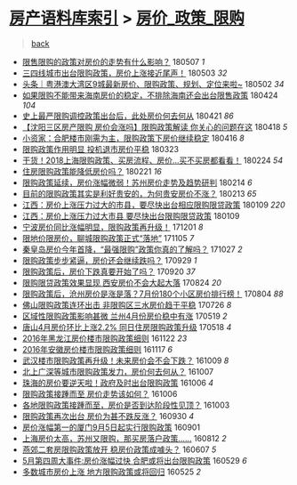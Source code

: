 [房产语料库索引](../../README.md)  > [房价_政策_限购](房价_政策_限购.md)
====
> [back](../README.md)

- [限售限购的政策对房价的走势有什么影响？](http://jkwz.applinzi.com/ittc/7100294581159724049.html#%E9%99%90%E5%94%AE%E9%99%90%E8%B4%AD%E7%9A%84%E6%94%BF%E7%AD%96%E5%AF%B9%E6%88%BF%E4%BB%B7%E7%9A%84%E8%B5%B0%E5%8A%BF%E6%9C%89%E4%BB%80%E4%B9%88%E5%BD%B1%E5%93%8D%EF%BC%9F) 180507 *1* 
- [三四线城市出台限购政策，房价上涨接近尾声！](http://jkwz.applinzi.com/ittc/7098755631718859787.html#%E4%B8%89%E5%9B%9B%E7%BA%BF%E5%9F%8E%E5%B8%82%E5%87%BA%E5%8F%B0%E9%99%90%E8%B4%AD%E6%94%BF%E7%AD%96%EF%BC%8C%E6%88%BF%E4%BB%B7%E4%B8%8A%E6%B6%A8%E6%8E%A5%E8%BF%91%E5%B0%BE%E5%A3%B0%EF%BC%81) 180503 *32* 
- [头条｜粤港澳大湾区9城最新房价、限购政策、规划、定位来啦~](http://jkwz.applinzi.com/ittc/7098532952814388230.html#%E5%A4%B4%E6%9D%A1%EF%BD%9C%E7%B2%A4%E6%B8%AF%E6%BE%B3%E5%A4%A7%E6%B9%BE%E5%8C%BA9%E5%9F%8E%E6%9C%80%E6%96%B0%E6%88%BF%E4%BB%B7%E3%80%81%E9%99%90%E8%B4%AD%E6%94%BF%E7%AD%96%E3%80%81%E8%A7%84%E5%88%92%E3%80%81%E5%AE%9A%E4%BD%8D%E6%9D%A5%E5%95%A6%7E) 180502 *34* 
- [如果限购不能带来海南房价的稳定，不排除海南还会出台限售政策](http://jkwz.applinzi.com/ittc/7095435298135868426.html#%E5%A6%82%E6%9E%9C%E9%99%90%E8%B4%AD%E4%B8%8D%E8%83%BD%E5%B8%A6%E6%9D%A5%E6%B5%B7%E5%8D%97%E6%88%BF%E4%BB%B7%E7%9A%84%E7%A8%B3%E5%AE%9A%EF%BC%8C%E4%B8%8D%E6%8E%92%E9%99%A4%E6%B5%B7%E5%8D%97%E8%BF%98%E4%BC%9A%E5%87%BA%E5%8F%B0%E9%99%90%E5%94%AE%E6%94%BF%E7%AD%96) 180424 *104* 
- [史上最严限购调控政策出台后，此处房价何去何从](http://jkwz.applinzi.com/ittc/7094229434041369610.html#%E5%8F%B2%E4%B8%8A%E6%9C%80%E4%B8%A5%E9%99%90%E8%B4%AD%E8%B0%83%E6%8E%A7%E6%94%BF%E7%AD%96%E5%87%BA%E5%8F%B0%E5%90%8E%EF%BC%8C%E6%AD%A4%E5%A4%84%E6%88%BF%E4%BB%B7%E4%BD%95%E5%8E%BB%E4%BD%95%E4%BB%8E) 180421 *86* 
- [【沈阳三区房产限购 房价会涨吗】限购政策解读 你关心的问题在这](http://jkwz.applinzi.com/ittc/7093348202222978058.html#%E3%80%90%E6%B2%88%E9%98%B3%E4%B8%89%E5%8C%BA%E6%88%BF%E4%BA%A7%E9%99%90%E8%B4%AD+%E6%88%BF%E4%BB%B7%E4%BC%9A%E6%B6%A8%E5%90%97%E3%80%91%E9%99%90%E8%B4%AD%E6%94%BF%E7%AD%96%E8%A7%A3%E8%AF%BB+%E4%BD%A0%E5%85%B3%E5%BF%83%E7%9A%84%E9%97%AE%E9%A2%98%E5%9C%A8%E8%BF%99) 180418 *5* 
- [小资家：合肥楼市刚需为主，限购政策下房价继续稳定](http://jkwz.applinzi.com/ittc/7092513769714615307.html#%E5%B0%8F%E8%B5%84%E5%AE%B6%EF%BC%9A%E5%90%88%E8%82%A5%E6%A5%BC%E5%B8%82%E5%88%9A%E9%9C%80%E4%B8%BA%E4%B8%BB%EF%BC%8C%E9%99%90%E8%B4%AD%E6%94%BF%E7%AD%96%E4%B8%8B%E6%88%BF%E4%BB%B7%E7%BB%A7%E7%BB%AD%E7%A8%B3%E5%AE%9A) 180416 *8* 
- [限购政策作用明显 投机退市房价平稳](http://jkwz.applinzi.com/ittc/7083590463418532881.html#%E9%99%90%E8%B4%AD%E6%94%BF%E7%AD%96%E4%BD%9C%E7%94%A8%E6%98%8E%E6%98%BE+%E6%8A%95%E6%9C%BA%E9%80%80%E5%B8%82%E6%88%BF%E4%BB%B7%E5%B9%B3%E7%A8%B3) 180323  
- [干货！2018上海限购政策、买房流程、房价…买不买房都看看！](http://jkwz.applinzi.com/ittc/7073771268581360646.html#%E5%B9%B2%E8%B4%A7%EF%BC%812018%E4%B8%8A%E6%B5%B7%E9%99%90%E8%B4%AD%E6%94%BF%E7%AD%96%E3%80%81%E4%B9%B0%E6%88%BF%E6%B5%81%E7%A8%8B%E3%80%81%E6%88%BF%E4%BB%B7%E2%80%A6%E4%B9%B0%E4%B8%8D%E4%B9%B0%E6%88%BF%E9%83%BD%E7%9C%8B%E7%9C%8B%EF%BC%81) 180224 *54* 
- [住房限购政策能降低房价吗？](http://jkwz.applinzi.com/ittc/7072533856383403014.html#%E4%BD%8F%E6%88%BF%E9%99%90%E8%B4%AD%E6%94%BF%E7%AD%96%E8%83%BD%E9%99%8D%E4%BD%8E%E6%88%BF%E4%BB%B7%E5%90%97%EF%BC%9F) 180221 *16* 
- [限购政策延续，房价涨幅微弱！苏州房价走势及趋势研判](http://jkwz.applinzi.com/ittc/7069891000728552464.html#%E9%99%90%E8%B4%AD%E6%94%BF%E7%AD%96%E5%BB%B6%E7%BB%AD%EF%BC%8C%E6%88%BF%E4%BB%B7%E6%B6%A8%E5%B9%85%E5%BE%AE%E5%BC%B1%EF%BC%81%E8%8B%8F%E5%B7%9E%E6%88%BF%E4%BB%B7%E8%B5%B0%E5%8A%BF%E5%8F%8A%E8%B6%8B%E5%8A%BF%E7%A0%94%E5%88%A4) 180214 *6* 
- [目前的限购政策其实是利好贵安的，为何贵安房价不涨？](http://jkwz.applinzi.com/ittc/7069710611577832465.html#%E7%9B%AE%E5%89%8D%E7%9A%84%E9%99%90%E8%B4%AD%E6%94%BF%E7%AD%96%E5%85%B6%E5%AE%9E%E6%98%AF%E5%88%A9%E5%A5%BD%E8%B4%B5%E5%AE%89%E7%9A%84%EF%BC%8C%E4%B8%BA%E4%BD%95%E8%B4%B5%E5%AE%89%E6%88%BF%E4%BB%B7%E4%B8%8D%E6%B6%A8%EF%BC%9F) 180213 *65* 
- [江西：房价上涨压力过大的市县，要尽快出台相应限购限贷政策](http://jkwz.applinzi.com/ittc/7056613094418023440.html#%E6%B1%9F%E8%A5%BF%EF%BC%9A%E6%88%BF%E4%BB%B7%E4%B8%8A%E6%B6%A8%E5%8E%8B%E5%8A%9B%E8%BF%87%E5%A4%A7%E7%9A%84%E5%B8%82%E5%8E%BF%EF%BC%8C%E8%A6%81%E5%B0%BD%E5%BF%AB%E5%87%BA%E5%8F%B0%E7%9B%B8%E5%BA%94%E9%99%90%E8%B4%AD%E9%99%90%E8%B4%B7%E6%94%BF%E7%AD%96) 180109 *220* 
- [江西：房价上涨压力过大市县 要尽快出台限购限贷政策](http://jkwz.applinzi.com/ittc/7056538300465021963.html#%E6%B1%9F%E8%A5%BF%EF%BC%9A%E6%88%BF%E4%BB%B7%E4%B8%8A%E6%B6%A8%E5%8E%8B%E5%8A%9B%E8%BF%87%E5%A4%A7%E5%B8%82%E5%8E%BF+%E8%A6%81%E5%B0%BD%E5%BF%AB%E5%87%BA%E5%8F%B0%E9%99%90%E8%B4%AD%E9%99%90%E8%B4%B7%E6%94%BF%E7%AD%96) 180109  
- [宁波房价同比涨幅明显，限购政策再升级！](http://jkwz.applinzi.com/ittc/7042142721744045073.html#%E5%AE%81%E6%B3%A2%E6%88%BF%E4%BB%B7%E5%90%8C%E6%AF%94%E6%B6%A8%E5%B9%85%E6%98%8E%E6%98%BE%EF%BC%8C%E9%99%90%E8%B4%AD%E6%94%BF%E7%AD%96%E5%86%8D%E5%8D%87%E7%BA%A7%EF%BC%81) 171201 *8* 
- [限地价限房价，聊城限购政策正式“落地”](http://jkwz.applinzi.com/ittc/7032479190434186256.html#%E9%99%90%E5%9C%B0%E4%BB%B7%E9%99%90%E6%88%BF%E4%BB%B7%EF%BC%8C%E8%81%8A%E5%9F%8E%E9%99%90%E8%B4%AD%E6%94%BF%E7%AD%96%E6%AD%A3%E5%BC%8F%E2%80%9C%E8%90%BD%E5%9C%B0%E2%80%9D) 171105 *7* 
- [秦皇岛房价今年首降，“最强限购”政策你真的了解吗？](http://jkwz.applinzi.com/ittc/7028917351653835793.html#%E7%A7%A6%E7%9A%87%E5%B2%9B%E6%88%BF%E4%BB%B7%E4%BB%8A%E5%B9%B4%E9%A6%96%E9%99%8D%EF%BC%8C%E2%80%9C%E6%9C%80%E5%BC%BA%E9%99%90%E8%B4%AD%E2%80%9D%E6%94%BF%E7%AD%96%E4%BD%A0%E7%9C%9F%E7%9A%84%E4%BA%86%E8%A7%A3%E5%90%97%EF%BC%9F) 171027 *2* 
- [限购政策步步紧逼，房价还会继续跌吗？](http://jkwz.applinzi.com/ittc/7018754227458016272.html#%E9%99%90%E8%B4%AD%E6%94%BF%E7%AD%96%E6%AD%A5%E6%AD%A5%E7%B4%A7%E9%80%BC%EF%BC%8C%E6%88%BF%E4%BB%B7%E8%BF%98%E4%BC%9A%E7%BB%A7%E7%BB%AD%E8%B7%8C%E5%90%97%EF%BC%9F) 170929 *1* 
- [限购政策后，房价下跌真要开始了吗？](http://jkwz.applinzi.com/ittc/7015385871694693393.html#%E9%99%90%E8%B4%AD%E6%94%BF%E7%AD%96%E5%90%8E%EF%BC%8C%E6%88%BF%E4%BB%B7%E4%B8%8B%E8%B7%8C%E7%9C%9F%E8%A6%81%E5%BC%80%E5%A7%8B%E4%BA%86%E5%90%97%EF%BC%9F) 170920 *37* 
- [限购限贷政策效果显现 西安房价不会大起大落](http://jkwz.applinzi.com/ittc/7005445567566840849.html#%E9%99%90%E8%B4%AD%E9%99%90%E8%B4%B7%E6%94%BF%E7%AD%96%E6%95%88%E6%9E%9C%E6%98%BE%E7%8E%B0+%E8%A5%BF%E5%AE%89%E6%88%BF%E4%BB%B7%E4%B8%8D%E4%BC%9A%E5%A4%A7%E8%B5%B7%E5%A4%A7%E8%90%BD) 170824 *20* 
- [限购政策后，沧州房价是涨是落？7月份180个小区房价排行榜！](http://jkwz.applinzi.com/ittc/6997921368690394128.html#%E9%99%90%E8%B4%AD%E6%94%BF%E7%AD%96%E5%90%8E%EF%BC%8C%E6%B2%A7%E5%B7%9E%E6%88%BF%E4%BB%B7%E6%98%AF%E6%B6%A8%E6%98%AF%E8%90%BD%EF%BC%9F7%E6%9C%88%E4%BB%BD180%E4%B8%AA%E5%B0%8F%E5%8C%BA%E6%88%BF%E4%BB%B7%E6%8E%92%E8%A1%8C%E6%A6%9C%EF%BC%81) 170804 *88* 
- [佛山限购政策连环出击 非限购区三水房价趋于平稳](http://jkwz.applinzi.com/ittc/6994576009838724112.html#%E4%BD%9B%E5%B1%B1%E9%99%90%E8%B4%AD%E6%94%BF%E7%AD%96%E8%BF%9E%E7%8E%AF%E5%87%BA%E5%87%BB+%E9%9D%9E%E9%99%90%E8%B4%AD%E5%8C%BA%E4%B8%89%E6%B0%B4%E6%88%BF%E4%BB%B7%E8%B6%8B%E4%BA%8E%E5%B9%B3%E7%A8%B3) 170726 *8* 
- [区域性限购政策影响甚微 兰州4月份房价稳中有涨](http://jkwz.applinzi.com/ittc/6969312132037346308.html#%E5%8C%BA%E5%9F%9F%E6%80%A7%E9%99%90%E8%B4%AD%E6%94%BF%E7%AD%96%E5%BD%B1%E5%93%8D%E7%94%9A%E5%BE%AE+%E5%85%B0%E5%B7%9E4%E6%9C%88%E4%BB%BD%E6%88%BF%E4%BB%B7%E7%A8%B3%E4%B8%AD%E6%9C%89%E6%B6%A8) 170519 *2* 
- [唐山4月房价环比上涨2.2% 同日住房限购政策升级](http://jkwz.applinzi.com/ittc/6968937150002234372.html#%E5%94%90%E5%B1%B14%E6%9C%88%E6%88%BF%E4%BB%B7%E7%8E%AF%E6%AF%94%E4%B8%8A%E6%B6%A82.2%25+%E5%90%8C%E6%97%A5%E4%BD%8F%E6%88%BF%E9%99%90%E8%B4%AD%E6%94%BF%E7%AD%96%E5%8D%87%E7%BA%A7) 170518 *4* 
- [2016年黑龙江房价楼市限购政策细则](http://jkwz.applinzi.com/ittc/6903271389846307845.html#2016%E5%B9%B4%E9%BB%91%E9%BE%99%E6%B1%9F%E6%88%BF%E4%BB%B7%E6%A5%BC%E5%B8%82%E9%99%90%E8%B4%AD%E6%94%BF%E7%AD%96%E7%BB%86%E5%88%99) 161122 *23* 
- [2016年安徽房价楼市限购政策细则](http://jkwz.applinzi.com/ittc/6901395016127087620.html#2016%E5%B9%B4%E5%AE%89%E5%BE%BD%E6%88%BF%E4%BB%B7%E6%A5%BC%E5%B8%82%E9%99%90%E8%B4%AD%E6%94%BF%E7%AD%96%E7%BB%86%E5%88%99) 161117 *6* 
- [武汉楼市限购政策再升级！未来房价会不会下跌？](http://jkwz.applinzi.com/ittc/6886895900835709956.html#%E6%AD%A6%E6%B1%89%E6%A5%BC%E5%B8%82%E9%99%90%E8%B4%AD%E6%94%BF%E7%AD%96%E5%86%8D%E5%8D%87%E7%BA%A7%EF%BC%81%E6%9C%AA%E6%9D%A5%E6%88%BF%E4%BB%B7%E4%BC%9A%E4%B8%8D%E4%BC%9A%E4%B8%8B%E8%B7%8C%EF%BC%9F) 161009 *8* 
- [北上广深等城市限购政策发力，房价何去何从？](http://jkwz.applinzi.com/ittc/6886060406891611141.html#%E5%8C%97%E4%B8%8A%E5%B9%BF%E6%B7%B1%E7%AD%89%E5%9F%8E%E5%B8%82%E9%99%90%E8%B4%AD%E6%94%BF%E7%AD%96%E5%8F%91%E5%8A%9B%EF%BC%8C%E6%88%BF%E4%BB%B7%E4%BD%95%E5%8E%BB%E4%BD%95%E4%BB%8E%EF%BC%9F) 161007  
- [珠海的房价要逆天啦！政府及时出台限购政策](http://jkwz.applinzi.com/ittc/6885933366318203909.html#%E7%8F%A0%E6%B5%B7%E7%9A%84%E6%88%BF%E4%BB%B7%E8%A6%81%E9%80%86%E5%A4%A9%E5%95%A6%EF%BC%81%E6%94%BF%E5%BA%9C%E5%8F%8A%E6%97%B6%E5%87%BA%E5%8F%B0%E9%99%90%E8%B4%AD%E6%94%BF%E7%AD%96) 161006 *4* 
- [限购政策接踵而至 房价走势该如何？](http://jkwz.applinzi.com/ittc/6885916828852814853.html#%E9%99%90%E8%B4%AD%E6%94%BF%E7%AD%96%E6%8E%A5%E8%B8%B5%E8%80%8C%E8%87%B3+%E6%88%BF%E4%BB%B7%E8%B5%B0%E5%8A%BF%E8%AF%A5%E5%A6%82%E4%BD%95%EF%BC%9F) 161006  
- [各地限购政策接踵而至，房价是否到达阶段性见顶？](http://jkwz.applinzi.com/ittc/6884688327894107140.html#%E5%90%84%E5%9C%B0%E9%99%90%E8%B4%AD%E6%94%BF%E7%AD%96%E6%8E%A5%E8%B8%B5%E8%80%8C%E8%87%B3%EF%BC%8C%E6%88%BF%E4%BB%B7%E6%98%AF%E5%90%A6%E5%88%B0%E8%BE%BE%E9%98%B6%E6%AE%B5%E6%80%A7%E8%A7%81%E9%A1%B6%EF%BC%9F) 161003  
- [限购政策再次出台 房价为甚不跌反涨？](http://jkwz.applinzi.com/ittc/6883573021108864005.html#%E9%99%90%E8%B4%AD%E6%94%BF%E7%AD%96%E5%86%8D%E6%AC%A1%E5%87%BA%E5%8F%B0+%E6%88%BF%E4%BB%B7%E4%B8%BA%E7%94%9A%E4%B8%8D%E8%B7%8C%E5%8F%8D%E6%B6%A8%EF%BC%9F) 160930 *4* 
- [房价涨幅第一的厦门9月5日起实行限购政策](http://jkwz.applinzi.com/ittc/6872840944289842181.html#%E6%88%BF%E4%BB%B7%E6%B6%A8%E5%B9%85%E7%AC%AC%E4%B8%80%E7%9A%84%E5%8E%A6%E9%97%A89%E6%9C%885%E6%97%A5%E8%B5%B7%E5%AE%9E%E8%A1%8C%E9%99%90%E8%B4%AD%E6%94%BF%E7%AD%96) 160901  
- [上海房价太高，苏州又限购，那买房落户政策……](http://jkwz.applinzi.com/ittc/6865500833814414340.html#%E4%B8%8A%E6%B5%B7%E6%88%BF%E4%BB%B7%E5%A4%AA%E9%AB%98%EF%BC%8C%E8%8B%8F%E5%B7%9E%E5%8F%88%E9%99%90%E8%B4%AD%EF%BC%8C%E9%82%A3%E4%B9%B0%E6%88%BF%E8%90%BD%E6%88%B7%E6%94%BF%E7%AD%96%E2%80%A6%E2%80%A6) 160812 *2* 
- [燕郊二套房限购政策放开 稳房价政策成噱头？](http://jkwz.applinzi.com/ittc/6840973954793341957.html#%E7%87%95%E9%83%8A%E4%BA%8C%E5%A5%97%E6%88%BF%E9%99%90%E8%B4%AD%E6%94%BF%E7%AD%96%E6%94%BE%E5%BC%80+%E7%A8%B3%E6%88%BF%E4%BB%B7%E6%94%BF%E7%AD%96%E6%88%90%E5%99%B1%E5%A4%B4%EF%BC%9F) 160607 *5* 
- [5月第四周大事件:房价涨幅过快 合肥或将出台限购政策](http://jkwz.applinzi.com/ittc/6837539045043078149.html#5%E6%9C%88%E7%AC%AC%E5%9B%9B%E5%91%A8%E5%A4%A7%E4%BA%8B%E4%BB%B6%3A%E6%88%BF%E4%BB%B7%E6%B6%A8%E5%B9%85%E8%BF%87%E5%BF%AB+%E5%90%88%E8%82%A5%E6%88%96%E5%B0%86%E5%87%BA%E5%8F%B0%E9%99%90%E8%B4%AD%E6%94%BF%E7%AD%96) 160529 *6* 
- [多数城市房价上涨 地方限购政策或将回归](http://jkwz.applinzi.com/ittc/6836169755928822788.html#%E5%A4%9A%E6%95%B0%E5%9F%8E%E5%B8%82%E6%88%BF%E4%BB%B7%E4%B8%8A%E6%B6%A8+%E5%9C%B0%E6%96%B9%E9%99%90%E8%B4%AD%E6%94%BF%E7%AD%96%E6%88%96%E5%B0%86%E5%9B%9E%E5%BD%92) 160525 *2* 
